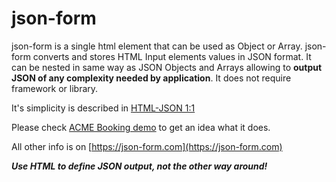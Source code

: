 # json-form

json-form is a single html element that can be used as Object or Array. json-form converts and stores HTML Input elements values in JSON format. It can be nested in same way as JSON Objects and Arrays allowing to **output JSON of any complexity needed by application**. It does not require framework or library.

It's simplicity is described in [HTML-JSON  1:1](https://json-form.com/docs/one-to-one.php)

Please check [ACME Booking demo](https://json-form.com/demos/demo-acme-booking.php) to get an idea what it does.

All other info is on [https://json-form.com](https://json-form.com) 

***Use HTML to define JSON output, not the other way around!***



